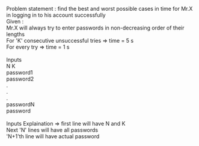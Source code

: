 Problem statement : find the best and worst possible cases in time for Mr.X in logging in to his account successfully<br/>
Given : <br/>
Mr.X will always try to enter passwords in non-decreasing order of their lengths<br/>
For 'K' consecutive unsuccessful tries => time = 5 s<br/>
For every try => time = 1 s<br/>
<br/>
Inputs<br/>
N K<br/>
password1<br/>
password2<br/>
.<br/>
.<br/>
.<br/>
passwordN<br/>
password<br/>
<br/>
Inputs Explaination => first line will have N and K <br/>
Next 'N' lines will have all passwords<br />
'N+1'th line will have actual password<br />
